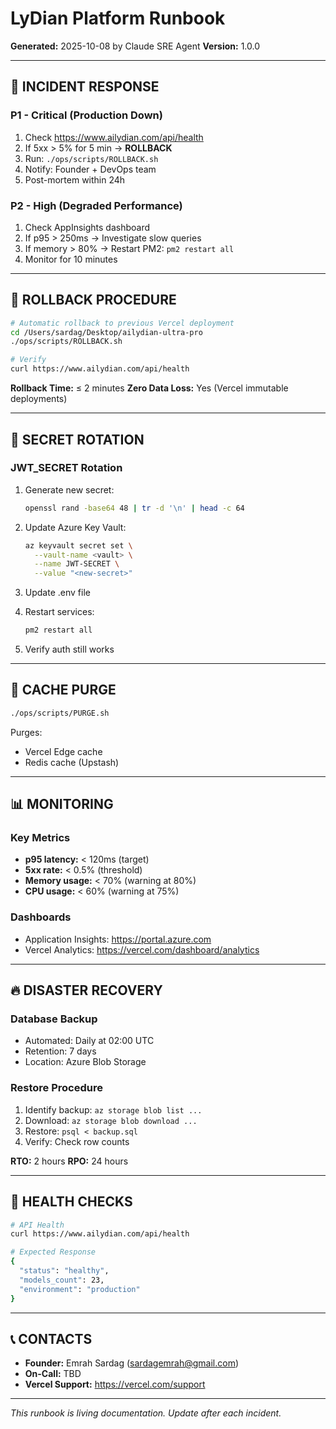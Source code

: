 # LyDian Platform Runbook
**Generated:** 2025-10-08 by Claude SRE Agent
**Version:** 1.0.0

---

## 🚨 INCIDENT RESPONSE

### P1 - Critical (Production Down)
1. Check https://www.ailydian.com/api/health
2. If 5xx > 5% for 5 min → **ROLLBACK**
3. Run: `./ops/scripts/ROLLBACK.sh`
4. Notify: Founder + DevOps team
5. Post-mortem within 24h

### P2 - High (Degraded Performance)
1. Check AppInsights dashboard
2. If p95 > 250ms → Investigate slow queries
3. If memory > 80% → Restart PM2: `pm2 restart all`
4. Monitor for 10 minutes

---

## 🔄 ROLLBACK PROCEDURE

```bash
# Automatic rollback to previous Vercel deployment
cd /Users/sardag/Desktop/ailydian-ultra-pro
./ops/scripts/ROLLBACK.sh

# Verify
curl https://www.ailydian.com/api/health
```

**Rollback Time:** ≤ 2 minutes
**Zero Data Loss:** Yes (Vercel immutable deployments)

---

## 🔐 SECRET ROTATION

### JWT_SECRET Rotation
1. Generate new secret:
   ```bash
   openssl rand -base64 48 | tr -d '\n' | head -c 64
   ```

2. Update Azure Key Vault:
   ```bash
   az keyvault secret set \
     --vault-name <vault> \
     --name JWT-SECRET \
     --value "<new-secret>"
   ```

3. Update .env file

4. Restart services:
   ```bash
   pm2 restart all
   ```

5. Verify auth still works

---

## 🧹 CACHE PURGE

```bash
./ops/scripts/PURGE.sh
```

Purges:
- Vercel Edge cache
- Redis cache (Upstash)

---

## 📊 MONITORING

### Key Metrics
- **p95 latency:** < 120ms (target)
- **5xx rate:** < 0.5% (threshold)
- **Memory usage:** < 70% (warning at 80%)
- **CPU usage:** < 60% (warning at 75%)

### Dashboards
- Application Insights: https://portal.azure.com
- Vercel Analytics: https://vercel.com/dashboard/analytics

---

## 🔥 DISASTER RECOVERY

### Database Backup
- Automated: Daily at 02:00 UTC
- Retention: 7 days
- Location: Azure Blob Storage

### Restore Procedure
1. Identify backup: `az storage blob list ...`
2. Download: `az storage blob download ...`
3. Restore: `psql < backup.sql`
4. Verify: Check row counts

**RTO:** 2 hours
**RPO:** 24 hours

---

## 🧪 HEALTH CHECKS

```bash
# API Health
curl https://www.ailydian.com/api/health

# Expected Response
{
  "status": "healthy",
  "models_count": 23,
  "environment": "production"
}
```

---

## 📞 CONTACTS

- **Founder:** Emrah Sardag (sardagemrah@gmail.com)
- **On-Call:** TBD
- **Vercel Support:** https://vercel.com/support

---

*This runbook is living documentation. Update after each incident.*
